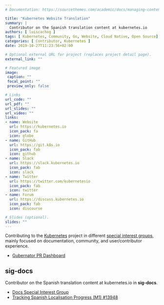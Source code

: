 ```yaml
---
# Documentation: https://sourcethemes.com/academic/docs/managing-content/

title: "Kubernetes Website Translation"
summary: |
  Contributor on the Spanish translation content at kubernetes.io
authors: [ luiscachog ]
tags: [ Kubernetes, Community, Go, Website, Cloud Native, Open Source]
categories: [ Contributor, Kubernetes ]
date: 2019-10-27T11:23:56+02:00

# Optional external URL for project (replaces project detail page).
external_link: ""

# Featured image
image:
 caption: ""
 focal_point: ""
 preview_only: false

# Links
url_code: ""
url_pdf: ""
url_slides: ""
url_video: ""
links:
- name: Website
  url: https://kubernetes.io
  icon_pack: fa
  icon: globe
- name: GitHub
  url: https://git.k8s.io
  icon_pack: fab
  icon: github
- name: Slack
  url: https://slack.kubernetes.io
  icon_pack: fab
  icon: slack
- name: Twitter
  url: https://twitter.com/kubernetesio
  icon_pack: fab
  icon: twitter
- name: Forum
  url: https://discuss.kubernetes.io
  icon_pack: fab
  icon: discourse

# Slides (optional).
slides: ""
---
```


Contributing to the [Kubernetes](https://kubernetes.io) project in different [special interest groups](https://git.k8s.io/community/), mainly focused on documentation, community, and user/contributor experience.

- [Gubernator PR Dashboard](https://gubernator.k8s.io/pr/k4ch0)

## sig-docs

Contributor on the Spanish translation content at kubernetes.io in **sig-docs**.

- [Docs Special Interest Group](https://git.k8s.io/community/sig-docs)
- [Tracking Spanish Localisation Progress (M1) #13948](https://github.com/kubernetes/website/issues/13948)